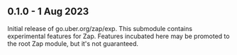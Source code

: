## 0.1.0 - 1 Aug 2023

Initial release of go.uber.org/zap/exp.
This submodule contains experimental features for Zap.
Features incubated here may be promoted to the root Zap module,
but it's not guaranteed.
